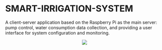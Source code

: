 # SMART-IRRIGATION-SYSTEM
A client-server application based on the Raspberry Pi as the main server: pump control, water consumption data collection, and providing a user interface for system configuration and monitoring.

<div align="center">
<img src="https://github.com/Marouarad/SMART-IRRIGATION-SYSTEM/assets/114839150/08d123e9-6752-43c9-ae74-1c4c32840f8a">
</div>
